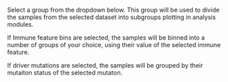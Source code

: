 Select a group from the dropdown below. This group will be used to divide the samples from the selected dataset into subgroups plotting in analysis modules.

If Immune feature bins are selected, the samples will be binned into a number of groups of your choice, using their value of the selected immune feature.

If driver mutations are selected, the samples will be grouped by their mutaiton status of the selected mutaton.
